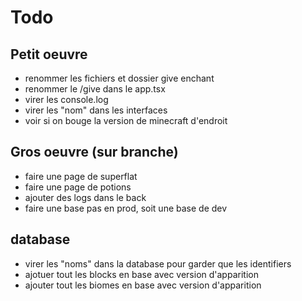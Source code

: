 # Todo

## Petit oeuvre

- renommer les fichiers et dossier give enchant
- renommer le /give dans le app.tsx
- virer les console.log
- virer les "nom" dans les interfaces
- voir si on bouge la version de minecraft d'endroit

## Gros oeuvre (sur branche)

- faire une page de superflat
- faire une page de potions
- ajouter des logs dans le back
- faire une base pas en prod, soit une base de dev

## database

- virer les "noms" dans la database pour garder que les identifiers
- ajotuer tout les blocks en base avec version d'apparition
- ajouter tout les biomes en base avec version d'apparition
